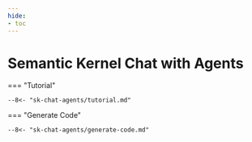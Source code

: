 ```yaml
---
hide:
- toc
---
```

# Semantic Kernel Chat with Agents

=== "Tutorial"

    --8<- "sk-chat-agents/tutorial.md"

=== "Generate Code"

    --8<- "sk-chat-agents/generate-code.md"